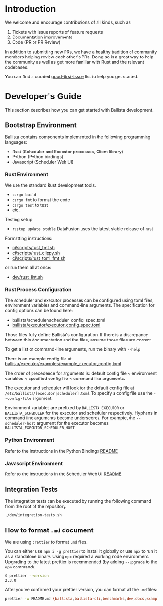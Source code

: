 <!---
  Licensed to the Apache Software Foundation (ASF) under one
  or more contributor license agreements.  See the NOTICE file
  distributed with this work for additional information
  regarding copyright ownership.  The ASF licenses this file
  to you under the Apache License, Version 2.0 (the
  "License"); you may not use this file except in compliance
  with the License.  You may obtain a copy of the License at

    http://www.apache.org/licenses/LICENSE-2.0

  Unless required by applicable law or agreed to in writing,
  software distributed under the License is distributed on an
  "AS IS" BASIS, WITHOUT WARRANTIES OR CONDITIONS OF ANY
  KIND, either express or implied.  See the License for the
  specific language governing permissions and limitations
  under the License.
-->

# Introduction

We welcome and encourage contributions of all kinds, such as:

1. Tickets with issue reports of feature requests
2. Documentation improvements
3. Code (PR or PR Review)

In addition to submitting new PRs, we have a healthy tradition of community members helping review each other's PRs.
Doing so is a great way to help the community as well as get more familiar with Rust and the relevant codebases.

You can find a curated
[good-first-issue](https://github.com/apache/arrow-ballista/issues?q=is%3Aissue+is%3Aopen+label%3A%22good+first+issue%22)
list to help you get started.

# Developer's Guide

This section describes how you can get started with Ballista development.

## Bootstrap Environment

Ballista contains components implemented in the following programming languages:

- Rust (Scheduler and Executor processes, Client library)
- Python (Python bindings)
- Javascript (Scheduler Web UI)

### Rust Environment

We use the standard Rust development tools.

- `cargo build`
- `cargo fmt` to format the code
- `cargo test` to test
- etc.

Testing setup:

- `rustup update stable` DataFusion uses the latest stable release of rust

Formatting instructions:

- [ci/scripts/rust_fmt.sh](ci/scripts/rust_fmt.sh)
- [ci/scripts/rust_clippy.sh](ci/scripts/rust_clippy.sh)
- [ci/scripts/rust_toml_fmt.sh](ci/scripts/rust_toml_fmt.sh)

or run them all at once:

- [dev/rust_lint.sh](dev/rust_lint.sh)

### Rust Process Configuration

The scheduler and executor processes can be configured using toml files, environment variables and command-line
arguments. The specification for config options can be found here:

- [ballista/scheduler/scheduler_config_spec.toml](ballista/scheduler/scheduler_config_spec.toml)
- [ballista/executor/executor_config_spec.toml](ballista/executor/executor_config_spec.toml)

Those files fully define Ballista's configuration. If there is a discrepancy between this documentation and the
files, assume those files are correct.

To get a list of command-line arguments, run the binary with `--help`

There is an example config file at [ballista/executor/examples/example_executor_config.toml](ballista/executor/examples/example_executor_config.toml)

The order of precedence for arguments is: default config file < environment variables < specified config file < command line arguments.

The executor and scheduler will look for the default config file at `/etc/ballista/[executor|scheduler].toml` To
specify a config file use the `--config-file` argument.

Environment variables are prefixed by `BALLISTA_EXECUTOR` or `BALLISTA_SCHEDULER` for the executor and scheduler
respectively. Hyphens in command line arguments become underscores. For example, the `--scheduler-host` argument
for the executor becomes `BALLISTA_EXECUTOR_SCHEDULER_HOST`

### Python Environment

Refer to the instructions in the Python Bindings [README](./python/README.md)

### Javascript Environment

Refer to the instructions in the Scheduler Web UI [README](./ballista/scheduler/ui/README.md)

## Integration Tests

The integration tests can be executed by running the following command from the root of the repository.

```bash
./dev/integration-tests.sh
```

## How to format `.md` document

We are using `prettier` to format `.md` files.

You can either use `npm i -g prettier` to install it globally or use `npx` to run it as a standalone binary. Using `npx` required a working node environment. Upgrading to the latest prettier is recommended (by adding `--upgrade` to the `npm` command).

```bash
$ prettier --version
2.3.0
```

After you've confirmed your prettier version, you can format all the `.md` files:

```bash
prettier -w README.md {ballista,ballista-cli,benchmarks,dev,docs,examples,python}/**/*.md
```

